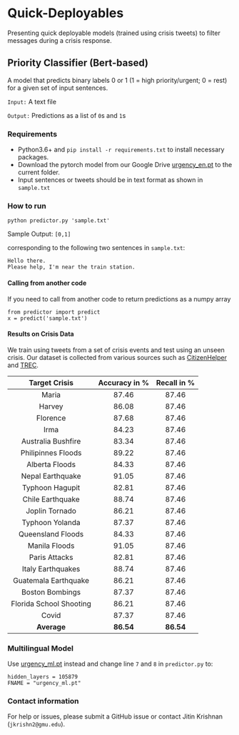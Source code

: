 # Quick-Deployables
Presenting quick deployable models (trained using crisis tweets) to filter messages during a crisis response.

## Priority Classifier (Bert-based)
A model that predicts binary labels 0 or 1 (1 = high priority/urgent; 0 = rest) for a given set of input sentences.

```Input:``` A text file

```Output:``` Predictions as a list of ```0```s and ```1```s

### Requirements
- Python3.6+ and ```pip install -r requirements.txt``` to install necessary packages.
- Download the pytorch model from our Google Drive [urgency_en.pt]() to the current folder.
- Input sentences or tweets should be in text format as shown in ```sample.txt```

### How to run
```python predictor.py 'sample.txt'```

Sample Output: ```[0,1]```

corresponding to the following two sentences in ```sample.txt```:
```
Hello there.
Please help, I'm near the train station.
```

#### Calling from another code
If you need to call from another code to return predictions as a numpy array
```
from predictor import predict
x = predict('sample.txt')
```

#### Results on Crisis Data
We train using tweets from a set of crisis events and test using an unseen crisis. Our dataset is collected from various sources such as [CitizenHelper](https://ist.gmu.edu/~hpurohit/informatics-lab/icwsm17-citizenhelper.html) and [TREC](http://dcs.gla.ac.uk/~richardm/TREC_IS/).

| Target Crisis  | Accuracy in %  | Recall in % |
 :-: |  :-: |  :-:
| Maria                   | 87.46 | 87.46 |
| Harvey                  | 86.08 | 87.46 |
| Florence                | 87.68 | 87.46 |
| Irma                    | 84.23 | 87.46 |
| Australia Bushfire      | 83.34 | 87.46 |
| Philipinnes Floods      | 89.22 | 87.46 |
| Alberta Floods          | 84.33 | 87.46 |
| Nepal Earthquake        | 91.05 | 87.46 |
| Typhoon Hagupit         | 82.81 | 87.46 |
| Chile Earthquake        | 88.74 | 87.46 |
| Joplin Tornado          | 86.21 | 87.46 |
| Typhoon Yolanda         | 87.37 | 87.46 |
| Queensland Floods       | 84.33 | 87.46 |
| Manila Floods           | 91.05 | 87.46 |
| Paris Attacks           | 82.81 | 87.46 |
| Italy Earthquakes       | 88.74 | 87.46 |
| Guatemala Earthquake    | 86.21 | 87.46 |
| Boston Bombings         | 87.37 | 87.46 |
| Florida School Shooting | 86.21 | 87.46 |
| Covid                   | 87.37 | 87.46 |
| **Average**		          | **86.54** | **86.54** |

### Multilingual Model 
Use [urgency_ml.pt]() instead and change line ```7``` and ```8``` in ```predictor.py``` to:
```
hidden_layers = 105879
FNAME = "urgency_ml.pt"
```

### Contact information
For help or issues, please submit a GitHub issue or contact Jitin Krishnan (`jkrishn2@gmu.edu`).

